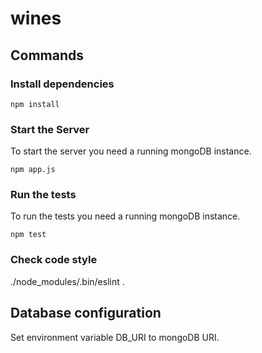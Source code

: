 # wines

## Commands
### Install dependencies
```
npm install
```
### Start the Server
To start the server you need a running mongoDB instance.
```
npm app.js
```
### Run the tests
To run the tests you need a running mongoDB instance.
```
npm test
```

### Check code style
./node_modules/.bin/eslint .

## Database configuration

Set environment variable DB_URI to mongoDB URI.
